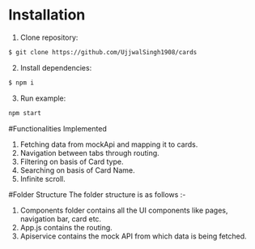 # Installation
1. Clone repository:
```bash
$ git clone https://github.com/UjjwalSingh1908/cards
```

2. Install dependencies:

```bash
$ npm i
```

3. Run example:
```bash
npm start
```

#Functionalities Implemented
1. Fetching data from mockApi and mapping it to cards.
2. Navigation between tabs through routing.
3. Filtering on basis of Card type.
4. Searching on basis of Card Name.
5. Infinite scroll.

#Folder Structure
The folder structure is as follows :-
1. Components folder contains all the UI components like pages, navigation bar, card etc.
2. App.js contains the routing.
3. Apiservice contains the mock API from which data is being fetched. 